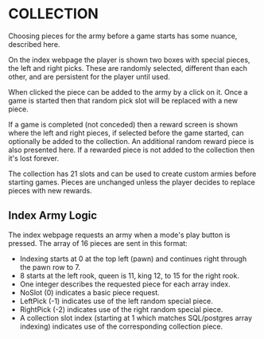 # COLLECTION

Choosing pieces for the army before a game starts has some nuance, described here.

On the index webpage the player is shown two boxes with special pieces, the left and right picks. These are randomly selected, different than each other, and are persistent for the player until used.

When clicked the piece can be added to the army by a click on it. Once a game is started then that random pick slot will be replaced with a new piece.

If a game is completed (not conceded) then a reward screen is shown where the left and right pieces, if selected before the game started, can optionally be added to the collection. An additional random reward piece is also presented here. If a rewarded piece is not added to the collection then it's lost forever.

The collection has 21 slots and can be used to create custom armies before starting games. Pieces are unchanged unless the player decides to replace pieces with new rewards.

## Index Army Logic

The index webpage requests an army when a mode's play button is pressed. The array of 16 pieces are sent in this format:

- Indexing starts at 0 at the top left (pawn) and continues right through the pawn row to 7.
- 8 starts at the left rook, queen is 11, king 12, to 15 for the right rook.
- One integer describes the requested piece for each array index.
- NoSlot (0) indicates a basic piece request.
- LeftPick (-1) indicates use of the left random special piece.
- RightPick (-2) indicates use of the right random special piece.
- A collection slot index (starting at 1 which matches SQL/postgres array indexing) indicates use of the corresponding collection piece.
